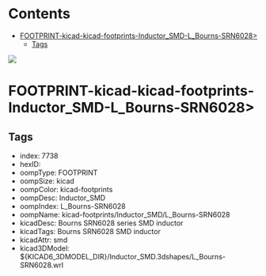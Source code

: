 



Contents
========

* [FOOTPRINT-kicad-kicad-footprints-Inductor_SMD-L_Bourns-SRN6028>](#footprint-kicad-kicad-footprints-inductor_smd-l_bourns-srn6028)
	* [Tags](#tags)
  
![][im]
# FOOTPRINT-kicad-kicad-footprints-Inductor_SMD-L_Bourns-SRN6028>

## Tags

- index: 7738
- hexID: 
- oompType: FOOTPRINT
- oompSize: kicad
- oompColor: kicad-footprints
- oompDesc: Inductor_SMD
- oompIndex: L_Bourns-SRN6028
- oompName: kicad-footprints/Inductor_SMD/L_Bourns-SRN6028
- kicadDesc: Bourns SRN6028 series SMD inductor
- kicadTags: Bourns SRN6028 SMD inductor
- kicadAttr: smd
- kicad3DModel: ${KICAD6_3DMODEL_DIR}/Inductor_SMD.3dshapes/L_Bourns-SRN6028.wrl



[im]: image.png
